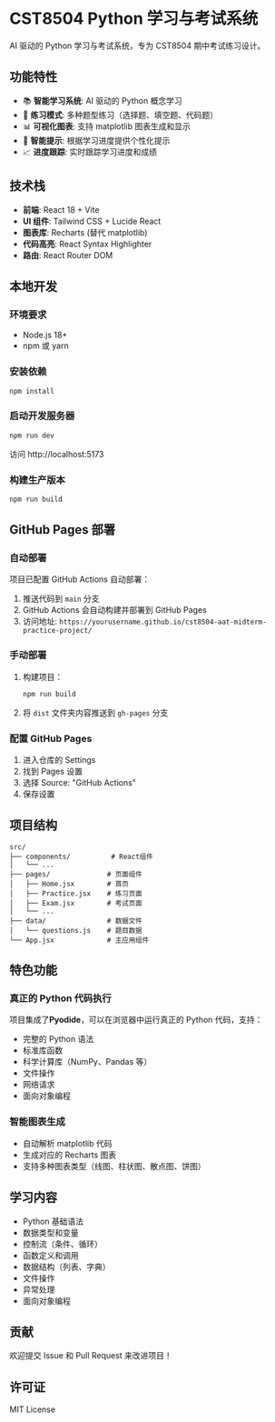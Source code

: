 # CST8504 Python 学习与考试系统

AI 驱动的 Python 学习与考试系统，专为 CST8504 期中考试练习设计。

## 功能特性

- 📚 **智能学习系统**: AI 驱动的 Python 概念学习
- 🎯 **练习模式**: 多种题型练习（选择题、填空题、代码题）
- 📊 **可视化图表**: 支持 matplotlib 图表生成和显示
- 🧠 **智能提示**: 根据学习进度提供个性化提示
- 📈 **进度跟踪**: 实时跟踪学习进度和成绩

## 技术栈

- **前端**: React 18 + Vite
- **UI 组件**: Tailwind CSS + Lucide React
- **图表库**: Recharts (替代 matplotlib)
- **代码高亮**: React Syntax Highlighter
- **路由**: React Router DOM

## 本地开发

### 环境要求

- Node.js 18+
- npm 或 yarn

### 安装依赖

```bash
npm install
```

### 启动开发服务器

```bash
npm run dev
```

访问 http://localhost:5173

### 构建生产版本

```bash
npm run build
```

## GitHub Pages 部署

### 自动部署

项目已配置 GitHub Actions 自动部署：

1. 推送代码到 `main` 分支
2. GitHub Actions 会自动构建并部署到 GitHub Pages
3. 访问地址: `https://yourusername.github.io/cst8504-aat-midterm-practice-project/`

### 手动部署

1. 构建项目：

   ```bash
   npm run build
   ```

2. 将 `dist` 文件夹内容推送到 `gh-pages` 分支

### 配置 GitHub Pages

1. 进入仓库的 Settings
2. 找到 Pages 设置
3. 选择 Source: "GitHub Actions"
4. 保存设置

## 项目结构

```
src/
├── components/          # React组件
│   └── ...
├── pages/              # 页面组件
│   ├── Home.jsx        # 首页
│   ├── Practice.jsx    # 练习页面
│   ├── Exam.jsx        # 考试页面
│   └── ...
├── data/               # 数据文件
│   └── questions.js    # 题目数据
└── App.jsx             # 主应用组件
```

## 特色功能

### 真正的 Python 代码执行

项目集成了**Pyodide**，可以在浏览器中运行真正的 Python 代码，支持：

- 完整的 Python 语法
- 标准库函数
- 科学计算库（NumPy、Pandas 等）
- 文件操作
- 网络请求
- 面向对象编程

### 智能图表生成

- 自动解析 matplotlib 代码
- 生成对应的 Recharts 图表
- 支持多种图表类型（线图、柱状图、散点图、饼图）

## 学习内容

- Python 基础语法
- 数据类型和变量
- 控制流（条件、循环）
- 函数定义和调用
- 数据结构（列表、字典）
- 文件操作
- 异常处理
- 面向对象编程

## 贡献

欢迎提交 Issue 和 Pull Request 来改进项目！

## 许可证

MIT License

